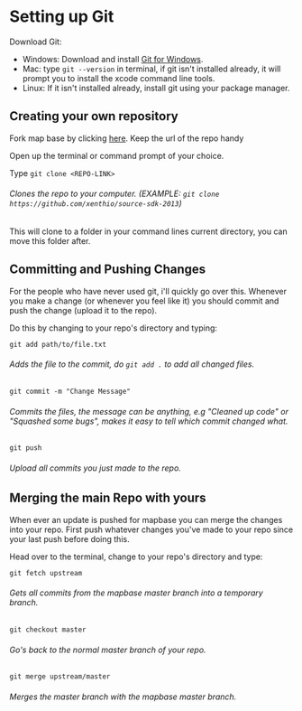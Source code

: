 # Setting up Git

Download Git:
- Windows: Download and install [Git for Windows](https://git-scm.com/downloads).
- Mac: type ```git --version``` in terminal, if git isn't installed already, it will prompt you to install the xcode command line tools.
- Linux: If it isn't installed already, install git using your package manager.

## Creating your own repository

Fork map base by clicking [here](https://github.com/mapbase-source/source-sdk-2013/fork).
Keep the url of the repo handy

Open up the terminal or command prompt of your choice.

Type ```git clone <REPO-LINK>``` 
###### Clones the repo to your computer. (EXAMPLE: ```git clone https://github.com/xenthio/source-sdk-2013```)

This will clone to a folder in your command lines current directory, you can move this folder after.

## Committing and Pushing Changes

For the people who have never used git, i'll quickly go over this.
Whenever you make a change (or whenever you feel like it) you should commit and push the change (upload it to the repo).

Do this by changing to your repo's directory and typing:

```git add path/to/file.txt```
###### Adds the file to the commit, do ```git add .``` to add all changed files.

```git commit -m "Change Message"```
###### Commits the files, the message can be anything, e.g "Cleaned up code" or "Squashed some bugs", makes it easy to tell which commit changed what.

```git push```
###### Upload all commits you just made to the repo.

## Merging the main Repo with yours
When ever an update is pushed for mapbase you can merge the changes into your repo.
First push whatever changes you've made to your repo since your last push before doing this.

Head over to the terminal, change to your repo's directory and type:

```git fetch upstream```
###### Gets all commits from the mapbase master branch into a temporary branch.

```git checkout master```
###### Go's back to the normal master branch of your repo.

```git merge upstream/master```
###### Merges the master branch with the mapbase master branch.
